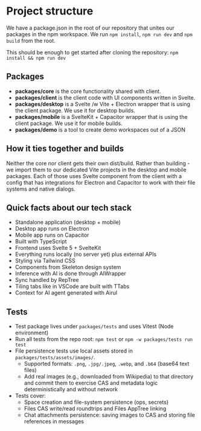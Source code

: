 # Project structure 

We have a package.json in the root of our repository that unites our packages in the npm workspace. We run `npm install`, `npm run dev` and `npm build` from the root.

This should be enough to get started after cloning the repository:
`npm install && npm run dev`

## Packages
- **packages/core** is the core functionality shared with client.
- **packages/client** is the client code with UI components written in Svelte.
- **packages/desktop** is a Svelte /w Vite + Electron wrapper that is using the client package. We use it for desktop builds.
- **packages/mobile** is a SvelteKit + Capacitor wrapper that is using the client package. We use it for mobile builds.
- **packages/demo** is a tool to create demo workspaces out of a JSON

## How it ties together and builds

Neither the core nor client gets their own dist/build. Rather than building - we import them to our dedicated Vite projects in the desktop and mobile packages. Each of those uses <SilaApp> Svelte component from the client with a config that has integrations for Electron and Capacitor to work with their file systems and native dialogs.

## Quick facts about our tech stack

- Standalone application (desktop + mobile)
- Desktop app runs on Electron  
- Mobile app runs on Capacitor
- Built with TypeScript
- Frontend uses Svelte 5 + SvelteKit
- Everything runs locally (no server yet) plus external APIs
- Styling via Tailwind CSS
- Components from Skeleton design system
- Inference with AI is done through AIWrapper
- Sync handled by RepTree
- Tiling tabs like in VSCode are built with TTabs
- Context for AI agent generated with Airul

## Tests

- Test package lives under `packages/tests` and uses Vitest (Node environment)
- Run all tests from the repo root: `npm test` or `npm -w packages/tests run test`
- File persistence tests use local assets stored in `packages/tests/assets/images/`.
  - Supported formats: `.png`, `.jpg/.jpeg`, `.webp`, and `.b64` (base64 text files)
  - Add real images (e.g., downloaded from Wikipedia) to that directory and commit them to exercise CAS and metadata logic deterministically and without network
- Tests cover:
  - Space creation and file-system persistence (ops, secrets)
  - Files CAS write/read roundtrips and Files AppTree linking
  - Chat attachments persistence: saving images to CAS and storing file references in messages